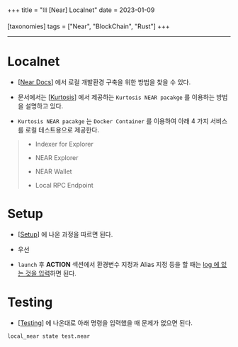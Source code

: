 +++
title = "⛓️ [Near] Localnet"
date = 2023-01-09

[taxonomies]
tags = ["Near", "BlockChain", "Rust"]
+++

---

# Localnet

- [[Near Docs](https://docs.near.org/develop/testing/kurtosis-localnet)] 에서 로컬 개발환경 구축을 위한 방법을 찾을 수 있다.

- 문서에서는 [[Kurtosis](https://www.kurtosis.com/)] 에서 제공하는 `Kurtosis NEAR pacakge` 를 이용하는 방법을 설명하고 있다.

- `Kurtosis NEAR pacakge` 는 `Docker Container` 를 이용하여 아래 4 가지 서비스를 로컬 테스트용으로 제공한다.

> - Indexer for Explorer
>
> - NEAR Explorer
>
> - NEAR Wallet
>
> - Local RPC Endpoint

# Setup

- [[Setup](https://docs.near.org/develop/testing/kurtosis-localnet#setup)] 에 나온 과정을 따르면 된다.

- 우선

- `launch` 후 **ACTION** 섹션에서 환경변수 지정과 Alias 지정 등을 할 때는 <u>log 에 있는 것을 입력</u>하면 된다. 

# Testing

- [[Testing](https://docs.near.org/develop/testing/kurtosis-localnet#testing)] 에 나온대로 아래 명령을 입력했을 때 문제가 없으면 된다.

```bash
local_near state test.near
```
